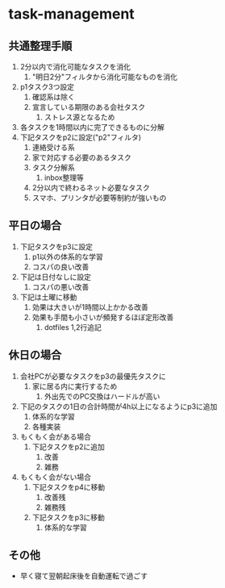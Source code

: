 # task-management

## 共通整理手順

1. 2分以内で消化可能なタスクを消化
    1. "明日2分"フィルタから消化可能なものを消化
2. p1タスク3つ設定
    1. 確認系は除く
    2. 宣言している期限のある会社タスク
       1. ストレス源となるため
3. 各タスクを1時間以内に完了できるものに分解
4. 下記タスクをp2に設定("p2"フィルタ)
    1. 連絡受ける系
    2. 家で対応する必要のあるタスク
    3. タスク分解系
        1. inbox整理等
    4. 2分以内で終わるネット必要なタスク
    5. スマホ、プリンタが必要等制約が強いもの

## 平日の場合

1. 下記タスクをp3に設定
    1. p1以外の体系的な学習
    3. コスパの良い改善
2. 下記は日付なしに設定
    1. コスパの悪い改善
3. 下記は土曜に移動
    1. 効果は大きいが1時間以上かかる改善
    2. 効果も手間も小さいが頻発するほぼ定形改善
        1. dotfiles 1,2行追記

## 休日の場合

1. 会社PCが必要なタスクをp3の最優先タスクに
   1. 家に居る内に実行するため
      1. 外出先でのPC交換はハードルが高い
2. 下記のタスクの1日の合計時間が4h以上になるようにp3に追加
    1. 体系的な学習
    2. 各種実装
3. もくもく会がある場合
    1. 下記タスクをp2に追加
        1. 改善
        2. 雑務
4. もくもく会がない場合
    1. 下記タスクをp4に移動
        1. 改善残
        2. 雑務残
    2. 下記タスクをp3に移動
        1. 体系的な学習

## その他

- 早く寝て翌朝起床後を自動運転で過ごす
